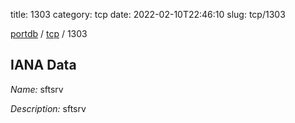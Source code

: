 title: 1303
category: tcp
date: 2022-02-10T22:46:10
slug: tcp/1303

[portdb](/) / [tcp](/category/tcp.html) / 1303


## IANA Data

_Name:_ sftsrv

_Description:_ sftsrv

